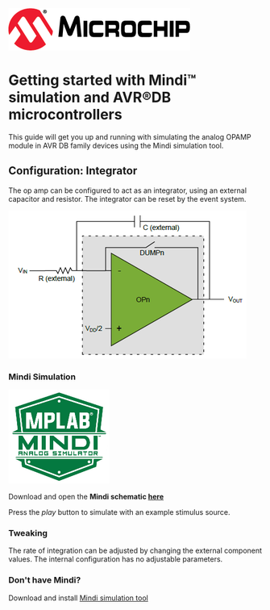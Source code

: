 ![Microchip logo](images/microchip.png)
# Getting started with Mindi™ simulation and AVR®DB microcontrollers
This guide will get you up and running with simulating the analog OPAMP module in AVR DB family devices using the Mindi simulation tool.
## Configuration: Integrator
The op amp can be configured to act as an integrator, using an external capacitor and resistor.
The integrator can be reset by the event system.

![Integrator](images/configuration.png)

### Mindi Simulation
![Mindi](images/mplab-mindi-analog-simulator.png)

Download and open the **Mindi schematic [here](schematics/)**

Press the _play_ button to simulate with an example stimulus source.

### Tweaking
The rate of integration can be adjusted by changing the external component values. The internal configuration has no adjustable parameters.

### Don't have Mindi?
Download and install [Mindi simulation tool](https://www.microchip.com/mplab/mplab-mindi)
